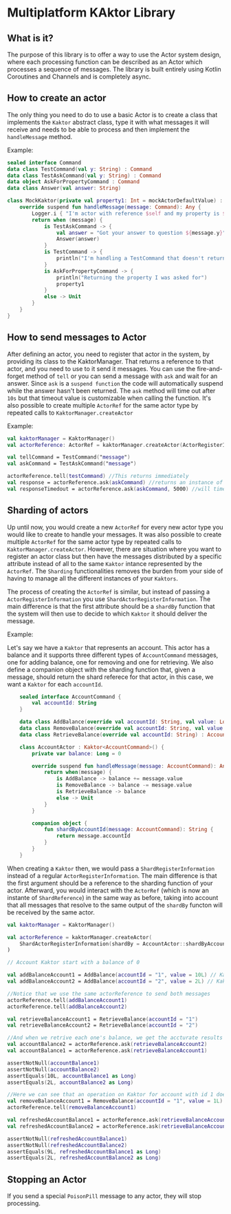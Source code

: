 # Multiplatform KAktor Library

## What is it?

The purpose of this library is to offer a way to use the Actor system design, where each processing function can be described as an Actor which processes a sequence of messages. The library is built entirely using Kotlin Coroutines and Channels and is completely async.

## How to create an actor

The only thing you need to do to use a basic Actor is to create a class that implements the `Kaktor` abstract class,
type it with what messages it will receive and needs to be able to process and then implement the `handleMessage` method.

Example:
            
```kotlin
sealed interface Command
data class TestCommand(val y: String) : Command
data class TestAskCommand(val y: String) : Command
data object AskForPropertyCommand : Command
data class Answer(val answer: String)

class MockKaktor(private val property1: Int = mockActorDefaultValue) : Kaktor<Command>() {
    override suspend fun handleMessage(message: Command): Any {
        Logger.i { "I'm actor with reference $self and my property is $property1" }
        return when (message) {
            is TestAskCommand -> {
                val answer = "Got your answer to question ${message.y}"
                Answer(answer)
            }
            is TestCommand -> {
                println("I'm handling a TestCommand that doesn't return anything")
            }
            is AskForPropertyCommand -> {
                println("Returning the property I was asked for")
                property1
            }
            else -> Unit
        }
    }
}
```

## How to send messages to Actor

After defining an actor, you need to register that actor in the system, by providing its class to the KaktorManager.
That returns a reference to that actor, and you need to use to it send it messages. You can use the fire-and-forget method
of `tell` or you can send a message with `ask` and wait for an answer. Since `ask` is a `suspend function` the code will
automatically suspend while the answer hasn't been returned.
The `ask` method will time out after `10s` but that timeout value is customizable when calling the function.
It's also possible to create multiple `ActorRef` for the same actor type by repeated calls to `KaktorManager.createActor`

Example:

```kotlin
val kaktorManager = KaktorManager()
val actorReference: ActorRef = kaktorManager.createActor(ActorRegisterInformation(actorClass = MockKaktor::class))

val tellCommand = TestCommand("message")
val askCommand = TestAskCommand("message")

actorReference.tell(testCommand) //This returns immediately
val response = actorReference.ask(askCommand) //returns an instance of Any that needs to be cast to the expected result
val responseTimedout = actorReference.ask(askCommand, 5000) //will time out after 5 seconds, returning null
```

## Sharding of actors

Up until now, you would create a new `ActorRef` for every new actor type you would like to create to handle your messages.
It was also possible to create multiple `ActorRef` for the same actor type by repeated calls to `KaktorManager.createActor`.
However, there are situation where you want to register an actor class but then have the messages distributed by a specific
attribute instead of all to the same `Kaktor` intance represented by the `ActorRef`. The `Sharding` functionalities removes
the burden from your side of having to manage all the different instances of your `Kaktors`.

The process of creating the `ActorRef` is similar, but instead of passing a `ActorRegisterInformation` you use `ShardActorRegisterInformation`.
The main difference is that the first attribute should be a `shardBy` function that the system will then use to decide to which
`Kaktor` it should deliver the message.

Example:

Let's say we have a `Kaktor` that represents an account. This actor has a balance and it supports three different types
of `AccountCommand` messages, one for adding balance, one for removing and one for retrieving. We also define a companion
object with the sharding function that, given a message, should return the shard referece for that actor, in this case,
we want a `Kaktor` for each `accountId`. 

```kotlin
    sealed interface AccountCommand {
        val accountId: String
    }

    data class AddBalance(override val accountId: String, val value: Long) : AccountCommand
    data class RemoveBalance(override val accountId: String, val value: Long) : AccountCommand
    data class RetrieveBalance(override val accountId: String) : AccountCommand

    class AccountActor : Kaktor<AccountCommand>() {
        private var balance: Long = 0

        override suspend fun handleMessage(message: AccountCommand): Any {
            return when(message) {
                is AddBalance -> balance += message.value
                is RemoveBalance -> balance -= message.value
                is RetrieveBalance -> balance
                else -> Unit
            }
        }

        companion object {
            fun shardByAccountId(message: AccountCommand): String {
                return message.accountId
            }
        }
    }
```

When creating a `Kaktor` then, we would pass a `ShardRegisterInformation` instead of a regular `ActorRegisterInformation`.
The main difference is that the first argument should be a reference to the sharding function of your actor.
Afterward, you would interact with the `ActorRef` (which is now an instante of `ShardReference`) in the same way as before,
taking into account that all messages that resolve to the same output of the `shardBy` functon will be received by the same actor.

```kotlin
val kaktorManager = KaktorManager()

val actorReference = kaktorManager.createActor(
    ShardActorRegisterInformation(shardBy = AccountActor::shardByAccountId, actorClass = AccountActor::class)
)

// Account Kaktor start with a balance of 0

val addBalanceAccount1 = AddBalance(accountId = "1", value = 10L) // Kaktor for account with id 1 gets an increment of 10
val addBalanceAccount2 = AddBalance(accountId = "2", value = 2L) // Kaktor for account with id 2 gets an increment of 2

//Notice that we use the same actorReference to send both messages
actorReference.tell(addBalanceAccount1)
actorReference.tell(addBalanceAccount2)

val retrieveBalanceAccount1 = RetrieveBalance(accountId = "1")
val retrieveBalanceAccount2 = RetrieveBalance(accountId = "2")

//And when we retrive each one's balance, we get the accturate results
val accountBalance2 = actorReference.ask(retrieveBalanceAccount2) 
val accountBalance1 = actorReference.ask(retrieveBalanceAccount1)

assertNotNull(accountBalance1)
assertNotNull(accountBalance2)
assertEquals(10L, accountBalance1 as Long)
assertEquals(2L, accountBalance2 as Long)

//Here we can see that an operation on Kaktor for account with id 1 does not interfere with the other one
val removeBalanceAccount1 = RemoveBalance(accountId = "1", value = 1L)
actorReference.tell(removeBalanceAccount1)

val refreshedAccountBalance1 = actorReference.ask(retrieveBalanceAccount1)
val refreshedAccountBalance2 = actorReference.ask(retrieveBalanceAccount2)

assertNotNull(refreshedAccountBalance1)
assertNotNull(refreshedAccountBalance2)
assertEquals(9L, refreshedAccountBalance1 as Long)
assertEquals(2L, refreshedAccountBalance2 as Long)
```

## Stopping an Actor

If you send a special `PoisonPill` message to any actor, they will stop processing.